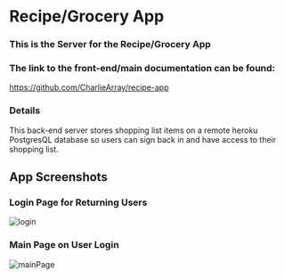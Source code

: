 # Recipe/Grocery App

### This is the Server for the Recipe/Grocery App

### The link to the front-end/main documentation can be found: 
https://github.com/CharlieArray/recipe-app

### Details

This back-end server stores shopping list items on a remote heroku PostgresQL database so users can sign back in and have access to their shopping list.

## App Screenshots
### Login Page for Returning Users
![login](https://user-images.githubusercontent.com/59151304/118582215-9a613900-b758-11eb-81c5-24eee6a1a572.PNG)

### Main Page on User Login
![mainPage](https://user-images.githubusercontent.com/59151304/118582216-9a613900-b758-11eb-887e-3c20e1af8a51.PNG)
